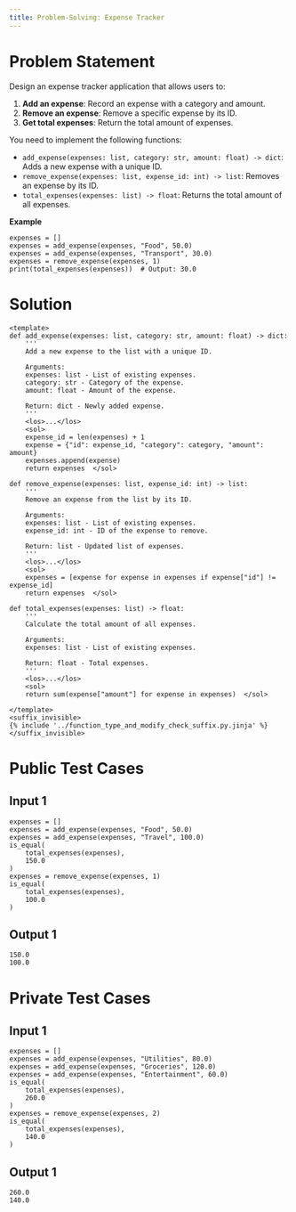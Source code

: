 ```yaml
---
title: Problem-Solving: Expense Tracker
---
```


# Problem Statement

Design an expense tracker application that allows users to:

1. **Add an expense**: Record an expense with a category and amount.
2. **Remove an expense**: Remove a specific expense by its ID.
3. **Get total expenses**: Return the total amount of expenses.

You need to implement the following functions:

- `add_expense(expenses: list, category: str, amount: float) -> dict`: Adds a new expense with a unique ID.
- `remove_expense(expenses: list, expense_id: int) -> list`: Removes an expense by its ID.
- `total_expenses(expenses: list) -> float`: Returns the total amount of all expenses.

**Example**
```
expenses = []
expenses = add_expense(expenses, "Food", 50.0)
expenses = add_expense(expenses, "Transport", 30.0)
expenses = remove_expense(expenses, 1)
print(total_expenses(expenses))  # Output: 30.0
```

# Solution

```py3 test.py -r 'python test.py'
<template>
def add_expense(expenses: list, category: str, amount: float) -> dict:
    '''
    Add a new expense to the list with a unique ID.

    Arguments:
    expenses: list - List of existing expenses.
    category: str - Category of the expense.
    amount: float - Amount of the expense.

    Return: dict - Newly added expense.
    '''
    <los>...</los>
    <sol>
    expense_id = len(expenses) + 1
    expense = {"id": expense_id, "category": category, "amount": amount}
    expenses.append(expense)
    return expenses  </sol>

def remove_expense(expenses: list, expense_id: int) -> list:
    '''
    Remove an expense from the list by its ID.

    Arguments:
    expenses: list - List of existing expenses.
    expense_id: int - ID of the expense to remove.

    Return: list - Updated list of expenses.
    '''
    <los>...</los>
    <sol>
    expenses = [expense for expense in expenses if expense["id"] != expense_id]
    return expenses  </sol>

def total_expenses(expenses: list) -> float:
    '''
    Calculate the total amount of all expenses.

    Arguments:
    expenses: list - List of existing expenses.

    Return: float - Total expenses.
    '''
    <los>...</los>
    <sol>
    return sum(expense["amount"] for expense in expenses)  </sol>

</template>
<suffix_invisible>
{% include '../function_type_and_modify_check_suffix.py.jinja' %}
</suffix_invisible>
```

# Public Test Cases

## Input 1

```
expenses = []
expenses = add_expense(expenses, "Food", 50.0)
expenses = add_expense(expenses, "Travel", 100.0)
is_equal(
    total_expenses(expenses),
    150.0
)
expenses = remove_expense(expenses, 1)
is_equal(
    total_expenses(expenses),
    100.0
)
```

## Output 1

```
150.0
100.0
```

# Private Test Cases

## Input 1

```
expenses = []
expenses = add_expense(expenses, "Utilities", 80.0)
expenses = add_expense(expenses, "Groceries", 120.0)
expenses = add_expense(expenses, "Entertainment", 60.0)
is_equal(
    total_expenses(expenses),
    260.0
)
expenses = remove_expense(expenses, 2)
is_equal(
    total_expenses(expenses),
    140.0
)
```

## Output 1

```
260.0
140.0
```
